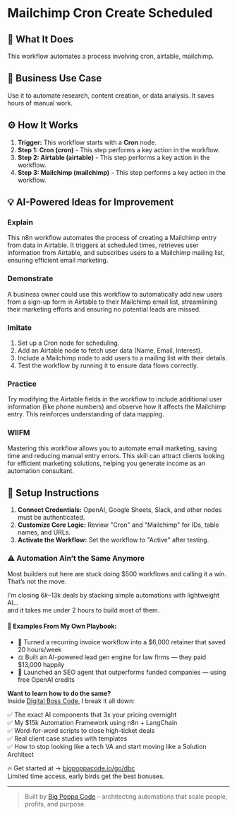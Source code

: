 # Mailchimp Cron Create Scheduled

## 🚀 What It Does
This workflow automates a process involving cron, airtable, mailchimp.

## 💼 Business Use Case
Use it to automate research, content creation, or data analysis. It saves hours of manual work.

## ⚙️ How It Works
1.  **Trigger:** This workflow starts with a **Cron** node.
2. **Step 1: Cron (cron)** - This step performs a key action in the workflow.
3. **Step 2: Airtable (airtable)** - This step performs a key action in the workflow.
4. **Step 3: Mailchimp (mailchimp)** - This step performs a key action in the workflow.

## 💡 AI-Powered Ideas for Improvement
### Explain
This n8n workflow automates the process of creating a Mailchimp entry from data in Airtable. It triggers at scheduled times, retrieves user information from Airtable, and subscribes users to a Mailchimp mailing list, ensuring efficient email marketing.

### Demonstrate
A business owner could use this workflow to automatically add new users from a sign-up form in Airtable to their Mailchimp email list, streamlining their marketing efforts and ensuring no potential leads are missed.

### Imitate
1. Set up a Cron node for scheduling.
2. Add an Airtable node to fetch user data (Name, Email, Interest).
3. Include a Mailchimp node to add users to a mailing list with their details.
4. Test the workflow by running it to ensure data flows correctly.

### Practice
Try modifying the Airtable fields in the workflow to include additional user information (like phone numbers) and observe how it affects the Mailchimp entry. This reinforces understanding of data mapping.

### WIIFM
Mastering this workflow allows you to automate email marketing, saving time and reducing manual entry errors. This skill can attract clients looking for efficient marketing solutions, helping you generate income as an automation consultant.

## 🔧 Setup Instructions
1. **Connect Credentials:** OpenAI, Google Sheets, Slack, and other nodes must be authenticated.
2. **Customize Core Logic:** Review "Cron" and "Mailchimp" for IDs, table names, and URLs.
3. **Activate the Workflow:** Set the workflow to "Active" after testing.

### ⚠️ Automation Ain’t the Same Anymore

Most builders out here are stuck doing $500 workflows and calling it a win.  
That’s not the move.  

I'm closing $6k–$13k deals by stacking simple automations with lightweight AI...  
and it takes me under 2 hours to build most of them.

#### 🧠 Examples From My Own Playbook:
- 🔁 Turned a recurring invoice workflow into a $6,000 retainer that saved 20 hours/week  
- ⚖️ Built an AI-powered lead gen engine for law firms — they paid $13,000 happily  
- 🚀 Launched an SEO agent that outperforms funded companies — using free OpenAI credits  

**Want to learn how to do the same?**  
Inside [Digital Boss Code](https://bigpoppacode.io/go/dbc), I break it all down:

✅ The exact AI components that 3x your pricing overnight  
✅ My $15k Automation Framework using n8n + LangChain  
✅ Word-for-word scripts to close high-ticket deals  
✅ Real client case studies with templates  
✅ How to stop looking like a tech VA and start moving like a Solution Architect  

🔥 Get started at → [bigpoppacode.io/go/dbc](https://bigpoppacode.io/go/dbc)  
Limited time access, early birds get the best bonuses.

---
> Built by [Big Poppa Code](https://bigpoppacode.io) – architecting automations that scale people, profits, and purpose.
